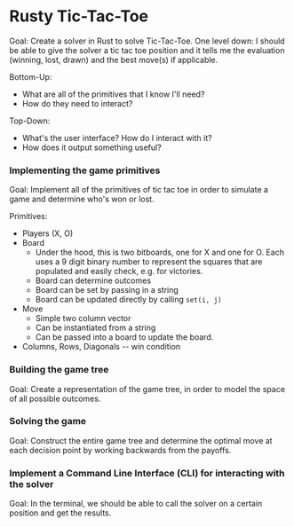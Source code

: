 # Rusty Tic-Tac-Toe

Goal: Create a solver in Rust to solve Tic-Tac-Toe.
One level down: I should be able to give the solver a tic tac toe position and it tells me the evaluation (winning, lost, drawn) and the best move(s) if applicable.

Bottom-Up: 
* What are all of the primitives that I know I'll need?  
* How do they need to interact?

Top-Down:
* What's the user interface?  How do I interact with it?
* How does it output something useful?

### Implementing the game primitives

Goal: Implement all of the primitives of tic tac toe in order to simulate a game and determine who's won or lost.

Primitives:
* Players (X, O)
* Board
    * Under the hood, this is two bitboards, one for X and one for O.  Each uses a 9 digit binary number to represent the squares that are populated and easily check, e.g. for victories.  
    * Board can determine outcomes
    * Board can be set by passing in a string
    * Board can be updated directly by calling `set(i, j)`
* Move
    * Simple two column vector
    * Can be instantiated from a string
    * Can be passed into a board to update the board.
* Columns, Rows, Diagonals -- win condition

### Building the game tree

Goal: Create a representation of the game tree, in order to model the space of all possible outcomes.

### Solving the game

Goal: Construct the entire game tree and determine the optimal move at each decision point by working backwards from the payoffs.  

### Implement a Command Line Interface (CLI) for interacting with the solver

Goal: In the terminal, we should be able to call the solver on a certain position and get the results.